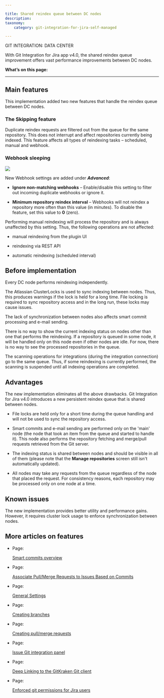 ```yaml
---

title: Shared reindex queue between DC nodes
description:
taxonomy:
    category: git-integration-for-jira-self-managed

---
```


GIT INTEGRATION: DATA CENTER

With Git Integration for Jira app v4.0, the shared reindex queue improvement offers vast performance improvements between DC nodes.

**What’s on this page:**

* * *

## Main features

This implementation added two new features that handle the reindex queue between DC nodes.

### The Skipping feature

Duplicate reindex requests are filtered out from the queue for the same repository. This does not interrupt and affect repositories currently being indexed. This feature affects all types of reindexing tasks – scheduled, manual and webhook.

### Webhook sleeping

![](https://bigbrassband.atlassian.net/wiki/download/thumbnails/2018803716/gitserver-webhooks-new-feature.png?version=1&modificationDate=1638882019096&cacheVersion=1&api=v2&width=680&height=250)

New Webhook settings are added under _**Advanced**_:

*   **Ignore non-matching webhooks** – Enable/disable this setting to filter out incoming duplicate webhooks or ignore it.

*   **Minimum repository reindex interval** – Webhooks will not reindex a repository more often than this value (in minutes). To disable the feature, set this value to **0** (zero).


Performing manual reindexing will process the repository and is always unaffected by this setting. Thus, the following operations are not affected:

*   manual reindexing from the plugin UI

*   reindexing via REST API

*   automatic reindexing (scheduled interval)


## Before implementation

Every DC node performs reindexing independently.

The Atlassian ClusterLocks is used to sync indexing between nodes. Thus, this produces warnings if the lock is held for a long time. File locking is required to sync repository access and in the long run, these locks may cause issues.

The lack of synchronization between nodes also affects smart commit processing and e-mail sending.

There is no way to show the current indexing status on nodes other than one that performs the reindexing. If a repository is queued in some node, it will be handled only on this node even if other nodes are idle. For now, there is no way to see the processed repositories in the queue.

The scanning operations for integrations (during the integration connection) go to the same queue. Thus, if some reindexing is currently performed, the scanning is suspended until all indexing operations are completed.

## Advantages

The new implementation eliminates all the above drawbacks. Git Integration for Jira v4.0 introduces a new persistent reindex queue that is shared between nodes.

*   File locks are held only for a short time during the queue handling and will not be used to sync the repository access.

*   Smart commits and e-mail sending are performed only on the 'main' node (the node that took an item from the queue and started to handle it). This node also performs the repository fetching and merge/pull requests retrieved from the Git server.

*   The indexing status is shared between nodes and should be visible in all of them (please note that the **Manage repositories** screen still isn't automatically updated).

*   All nodes may take any requests from the queue regardless of the node that placed the request. For consistency reasons, each repository may be processed only on one node at a time.


## Known issues

The new implementation provides better utility and performance gains. However, it requires cluster lock usage to enforce synchronization between nodes.

## More articles on features

*   Page:

    [Smart commits overview](/wiki/spaces/GIJDC/pages/109215851/Smart+commits+overview)

*   Page:

    [Associate Pull/Merge Requests to Issues Based on Commits](/wiki/spaces/GIJDC/pages/966852625)

*   Page:

    [General Settings](/wiki/spaces/GIJDC/pages/966852655/General+Settings)

*   Page:

    [Creating branches](/wiki/spaces/GIJDC/pages/1932460323/Creating+branches)

*   Page:

    [Creating pull/merge requests](/wiki/spaces/GIJDC/pages/1932460359)

*   Page:

    [Issue Git integration panel](/wiki/spaces/GIJDC/pages/1932329305/Issue+Git+integration+panel)

*   Page:

    [Deep Linking to the GitKraken Git client](/wiki/spaces/GIJDC/pages/1955430423/Deep+Linking+to+the+GitKraken+Git+client)

*   Page:

    [Enforced git permissions for Jira users](/wiki/spaces/GIJDC/pages/2091810817/Enforced+git+permissions+for+Jira+users)